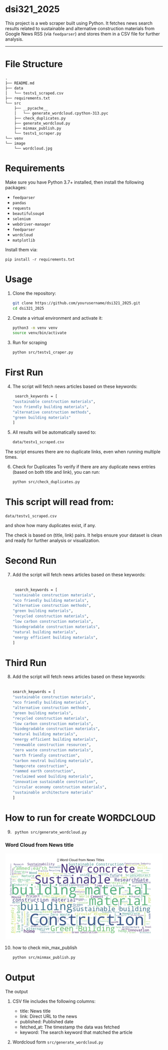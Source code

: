 # dsi321_2025

This project is a web scraper built using Python. It fetches news search results related to sustainable and alternative construction materials from Google News RSS (via `feedparser`) and stores them in a CSV file for further analysis.

---
# File Structure
    
    .
    ├── README.md
    ├── data
    │   └── testv1_scraped.csv
    ├── requirements.txt
    └── src
        ├── __pycache__
        │   └── generate_wordcloud.cpython-313.pyc
        ├── check_duplicates.py
        ├── generate_wordcloud.py
        ├── minmax_publish.py
        └── testv1_scraper.py
    └── venv
    └── image
        └── wordcloud.jpg
    
#  Requirements

Make sure you have Python 3.7+ installed, then install the following packages:

- `feedparser`
- `pandas`
- `requests`
- `beautifulsoup4`
- `selenium`
- `webdriver-manager`
- `feedparser`
- `wordcloud `
- `matplotlib`


Install them via:

    pip install -r requirements.txt

# Usage

1. Clone the repository:
    ```bash
    git clone https://github.com/yourusername/dsi321_2025.git
    cd dsi321_2025
    ```

2. Create a virtual environment and activate it:
    ```bash
    python3 -m venv venv
    source venv/bin/activate
    ```

3. Run for scraping
    ```bash
    python src/testv1_craper.py
    ```


# First Run

4. The script will fetch news articles based on these keywords:
    ```bash
     search_keywords = [
    "sustainable construction materials",
    "eco friendly building materials",
    "alternative construction methods",
    "green building materials"
    ]

5. All results will be automatically saved to:
    ```bash
    data/testv1_scraped.csv

The script ensures there are no duplicate links, even when running multiple times.

6. Check for Duplicates
    To verify if there are any duplicate news entries (based on both title and link), you can run:
    ```bash
    python src/check_duplicates.py


# This script will read from:

    data/testv1_scraped.csv

and show how many duplicates exist, if any.

The check is based on (title, link) pairs.
It helps ensure your dataset is clean and ready for further analysis or visualization.

# Second Run

7. Add the script will fetch news articles based on these keywords:
    ```bash

     search_keywords = [
    "sustainable construction materials",
    "eco friendly building materials",
    "alternative construction methods",
    "green building materials",
    "recycled construction materials",
    "low carbon construction materials",
    "biodegradable construction materials",
    "natural building materials",
    "energy efficient building materials",
    ]

# Third Run

8. Add the script will fetch news articles based on these keywords:
    ```bash

    search_keywords = [
    "sustainable construction materials",
    "eco friendly building materials",
    "alternative construction methods",
    "green building materials",
    "recycled construction materials",
    "low carbon construction materials",
    "biodegradable construction materials",
    "natural building materials",
    "energy efficient building materials",
    "renewable construction resources",
    "zero waste construction materials",
    "earth friendly construction",
    "carbon neutral building materials",
    "hempcrete construction",
    "rammed earth construction",
    "reclaimed wood building materials",
    "innovative sustainable construction",
    "circular economy construction materials",
    "sustainable architecture materials"
    ]

# How to run for create WORDCLOUD   

9. ```bash
    python src/generate_wordcloud.py
    ```

###  Word Cloud from News title

![Word Cloud](image/wordcloud.jpg)

10. how to check min_max_publish
    ```bash
    python src/minmax_publish.py
    ```


# Output

The output 

1. CSV file includes the following columns:

   - title: News title
   - link: Direct URL to the news
   - published: Published date
   - fetched_at: The timestamp the data was fetched
   - keyword: The search keyword that matched the article

2. Wordcloud form `src/generate_wordcloud.py`

